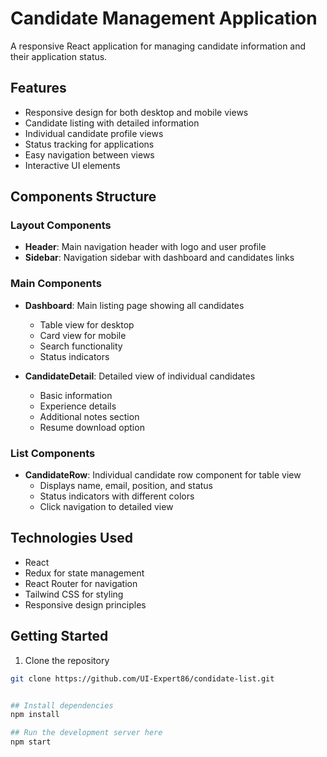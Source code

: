 # Candidate Management Application

A responsive React application for managing candidate information and their application status.

## Features

- Responsive design for both desktop and mobile views
- Candidate listing with detailed information
- Individual candidate profile views
- Status tracking for applications
- Easy navigation between views
- Interactive UI elements

## Components Structure

### Layout Components
- **Header**: Main navigation header with logo and user profile
- **Sidebar**: Navigation sidebar with dashboard and candidates links

### Main Components
- **Dashboard**: Main listing page showing all candidates
  - Table view for desktop
  - Card view for mobile
  - Search functionality
  - Status indicators

- **CandidateDetail**: Detailed view of individual candidates
  - Basic information
  - Experience details
  - Additional notes section
  - Resume download option

### List Components
- **CandidateRow**: Individual candidate row component for table view
  - Displays name, email, position, and status
  - Status indicators with different colors
  - Click navigation to detailed view

## Technologies Used

- React
- Redux for state management
- React Router for navigation
- Tailwind CSS for styling
- Responsive design principles

## Getting Started

1. Clone the repository
```bash
git clone https://github.com/UI-Expert86/condidate-list.git


## Install dependencies
npm install

## Run the development server here
npm start